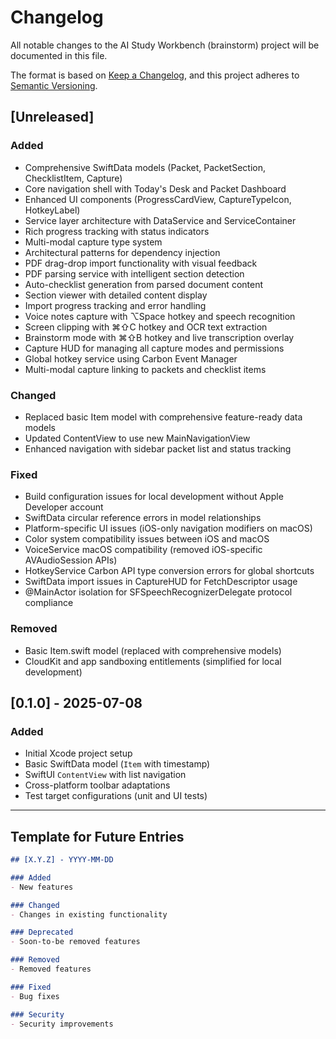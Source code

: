 # Changelog

All notable changes to the AI Study Workbench (brainstorm) project will be documented in this file.

The format is based on [Keep a Changelog](https://keepachangelog.com/en/1.0.0/),
and this project adheres to [Semantic Versioning](https://semver.org/spec/v2.0.0.html).

## [Unreleased]

### Added
- Comprehensive SwiftData models (Packet, PacketSection, ChecklistItem, Capture)
- Core navigation shell with Today's Desk and Packet Dashboard
- Enhanced UI components (ProgressCardView, CaptureTypeIcon, HotkeyLabel)
- Service layer architecture with DataService and ServiceContainer
- Rich progress tracking with status indicators
- Multi-modal capture type system
- Architectural patterns for dependency injection
- PDF drag-drop import functionality with visual feedback
- PDF parsing service with intelligent section detection
- Auto-checklist generation from parsed document content
- Section viewer with detailed content display
- Import progress tracking and error handling
- Voice notes capture with ⌥Space hotkey and speech recognition
- Screen clipping with ⌘⇧C hotkey and OCR text extraction
- Brainstorm mode with ⌘⇧B hotkey and live transcription overlay
- Capture HUD for managing all capture modes and permissions
- Global hotkey service using Carbon Event Manager
- Multi-modal capture linking to packets and checklist items

### Changed
- Replaced basic Item model with comprehensive feature-ready data models
- Updated ContentView to use new MainNavigationView
- Enhanced navigation with sidebar packet list and status tracking

### Fixed
- Build configuration issues for local development without Apple Developer account
- SwiftData circular reference errors in model relationships
- Platform-specific UI issues (iOS-only navigation modifiers on macOS)
- Color system compatibility issues between iOS and macOS
- VoiceService macOS compatibility (removed iOS-specific AVAudioSession APIs)
- HotkeyService Carbon API type conversion errors for global shortcuts
- SwiftData import issues in CaptureHUD for FetchDescriptor usage
- @MainActor isolation for SFSpeechRecognizerDelegate protocol compliance

### Removed
- Basic Item.swift model (replaced with comprehensive models)
- CloudKit and app sandboxing entitlements (simplified for local development)

## [0.1.0] - 2025-07-08

### Added
- Initial Xcode project setup
- Basic SwiftData model (`Item` with timestamp)
- SwiftUI `ContentView` with list navigation
- Cross-platform toolbar adaptations
- Test target configurations (unit and UI tests)

---

## Template for Future Entries

```markdown
## [X.Y.Z] - YYYY-MM-DD

### Added
- New features

### Changed
- Changes in existing functionality

### Deprecated
- Soon-to-be removed features

### Removed
- Removed features

### Fixed
- Bug fixes

### Security
- Security improvements
```